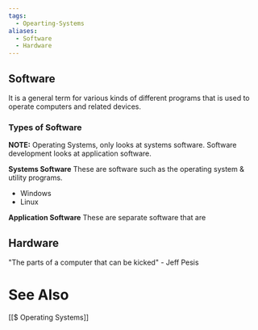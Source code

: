 ```yaml
---
tags:
  - Opearting-Systems
aliases:
  - Software
  - Hardware
---
```

## Software
It is a general term for various kinds of different programs that is used to operate computers and related devices.

### Types of Software
**NOTE:** Operating Systems, only looks at systems software. Software development looks at application software.

**Systems Software**
These are software such as the operating system & utility programs.
- Windows
- Linux

**Application Software**
These are separate software that are 

## Hardware
"The parts of a computer that can be kicked" - Jeff Pesis

# See Also
[[$ Operating Systems]]